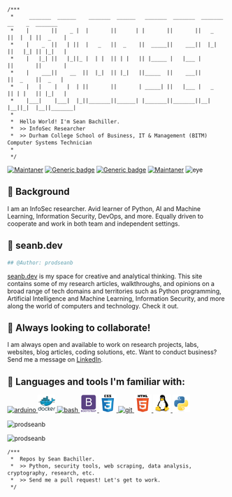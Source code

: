```
/***
 *     _______  ______    _______  ______   _______  _______  _______  __    _  _______ 
 *    |       ||    _ |  |       ||      | |       ||       ||   _   ||  |  | ||  _    |
 *    |    _  ||   | ||  |   _   ||  _    ||  _____||    ___||  |_|  ||   |_| || |_|   |
 *    |   |_| ||   |_||_ |  | |  || | |   || |_____ |   |___ |       ||       ||       |
 *    |    ___||    __  ||  |_|  || |_|   ||_____  ||    ___||       ||  _    ||  _   | 
 *    |   |    |   |  | ||       ||       | _____| ||   |___ |   _   || | |   || |_|   |
 *    |___|    |___|  |_||_______||______| |_______||_______||__| |__||_|  |__||_______|
 *
 *  Hello World! I'm Sean Bachiller.
 *  >> InfoSec Researcher
 *  >> Durham College School of Business, IT & Management (BITM) Computer Systems Technician
 *
 */ 
```
[![Maintaner](https://img.shields.io/badge/DockerHub-profile-blue)](https://hub.docker.com/u/prodseanb)
[![Generic badge](https://img.shields.io/badge/follow-LinkedIn-<COLOR>.svg)](https://www.linkedin.com/in/sean-bachiller-40b63417b/)
[![Generic badge](https://img.shields.io/badge/follow-Twitter-<COLOR>.svg)](https://twitter.com/prodseanb)
[![Maintaner](https://img.shields.io/badge/seanb-dev-blue)](https://seanb.dev/)
![eye](https://user-images.githubusercontent.com/59718043/120596190-6ef57400-c411-11eb-8940-aa887e5e804a.gif)
## 🌱 Background
I am an InfoSec researcher. Avid learner of Python, AI and Machine Learning, Information Security, DevOps, and more. Equally driven to cooperate and work in both team and independent settings.
## 📃 seanb.dev
```python
## @Author: prodseanb
```
[seanb.dev](https://seanb.dev/) is my space for creative and analytical thinking. This site contains some of my research articles, walkthroughs, and opinions on a broad range of tech domains and territories such as Python programming, Artificial Intelligence and Machine Learning, Information Security, and more along the world of computers and technology. Check it out. 
## 👥 Always looking to collaborate!
I am always open and available to work on research projects, labs, websites, blog articles, coding solutions, etc. Want to conduct business? Send me a message on [LinkedIn](https://www.linkedin.com/in/sean-bachiller-40b63417b/).

## 🧰 Languages and tools I'm familiar with:
<p align="left"> <a href="https://www.arduino.cc/" target="_blank"> <img src="https://cdn.worldvectorlogo.com/logos/arduino-1.svg" alt="arduino" width="40" height="40"/> </a> <a href="https://www.docker.com/" target="_blank"> <img src="https://raw.githubusercontent.com/devicons/devicon/master/icons/docker/docker-original-wordmark.svg" alt="docker" width="40" height="40"/> </a><a href="https://www.gnu.org/software/bash/" target="_blank"> <img src="https://www.vectorlogo.zone/logos/gnu_bash/gnu_bash-icon.svg" alt="bash" width="40" height="40"/> </a> <a href="https://getbootstrap.com" target="_blank"> <img src="https://raw.githubusercontent.com/devicons/devicon/master/icons/bootstrap/bootstrap-plain-wordmark.svg" alt="bootstrap" width="40" height="40"/> </a> <a href="https://www.w3schools.com/css/" target="_blank"> <img src="https://raw.githubusercontent.com/devicons/devicon/master/icons/css3/css3-original-wordmark.svg" alt="css3" width="40" height="40"/> </a> <a href="https://git-scm.com/" target="_blank"> <img src="https://www.vectorlogo.zone/logos/git-scm/git-scm-icon.svg" alt="git" width="40" height="40"/> </a> <a href="https://www.w3.org/html/" target="_blank"> <img src="https://raw.githubusercontent.com/devicons/devicon/master/icons/html5/html5-original-wordmark.svg" alt="html5" width="40" height="40"/> </a> <a href="https://www.linux.org/" target="_blank"> <img src="https://raw.githubusercontent.com/devicons/devicon/master/icons/linux/linux-original.svg" alt="linux" width="40" height="40"/> </a> <a href="https://www.python.org" target="_blank"> <img src="https://raw.githubusercontent.com/devicons/devicon/master/icons/python/python-original.svg" alt="python" width="40" height="40"/> </a> </p>

<p><img align="center" src="https://github-readme-stats.vercel.app/api/top-langs?username=prodseanb&show_icons=true&locale=en&layout=compact" alt="prodseanb" /></p>

<p><img align="center" src="https://github-readme-streak-stats.herokuapp.com/?user=prodseanb&" alt="prodseanb" /></p>


```
/***
 *  Repos by Sean Bachiller.
 *  >> Python, security tools, web scraping, data analysis, cryptography, research, etc.
 *  >> Send me a pull request! Let's get to work.
 */ 
```
